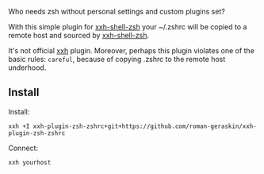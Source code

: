 Who needs zsh without personal settings and custom plugins set?

With this simple plugin for [xxh-shell-zsh](https://github.com/xxh/xxh-shell-zsh) your ~/.zshrc will be copied to a remote host and sourced by [xxh-shell-zsh](https://github.com/xxh/xxh-shell-zsh).

It's not official [xxh](https://github.com/xxh/xxh) plugin. Moreover, perhaps this plugin violates one of the basic rules: `careful`, because of copying .zshrc to the remote host underhood.

## Install
Install:
```
xxh +I xxh-plugin-zsh-zshrc+git+https://github.com/roman-geraskin/xxh-plugin-zsh-zshrc
```
Connect:
``` 
xxh yourhost
```
